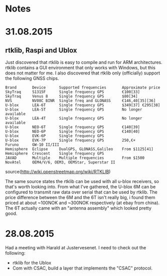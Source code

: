 # Notes

# 31.08.2015

## rtklib, Raspi and Ublox
Just discovered that rtklib is easy to compile and run for ARM architectures. rtklib contains a GUI environment that only works with Windows, but this does not matter for me. I also discovered that rtklib only (officially) support the following GNSS chips. 

	Brand 		Device 		Supported frequencies 		Approximate price
	SkyTraq 	S1315F 		Single frequency GPS 		€100[33]
	SkyTraq 	Venus 8 	Single frequency GPS 		$80[34]
	NVS 		NV08C BINR 	Single freq and GLONASS 	€146,40[35][36]
	U-blox 		LEA-6T 		Single frequency GPS 		$349[37] €295[38]
	U-blox 		LEA-5T 		Single frequency GPS 		No longer available
	U-blox 		LEA-4T 		Single frequency GPS 		No longer available
	U-blox 		NEO-6T 		Single frequency GPS 		€140[39]
	U-blox 		NEO-6P 		Single frequency GPS  		€140[40]
	U-blox 		EVK-6P 		Single frequency GPS  	
	U-blox 		EVK-7P 		Single frequency GPS  		250,€+
	Furuno 		GW-10 II/III
	Hemisphere 	Eclipse 	DualGPS, GLONASS,Galileo 	From $1125[41]
	Hemisphere 	Crescent 	Single frequency GPS 	
	JAVAD 		Multiple 	Multiple frequencies 		From $1500
	NovAtel 	OEM4/V/6, OEM3, OEMStar, Superstar II
source(http://wiki.openstreetmap.org/wiki/RTKLIB)

The same source states the rtklib can be used with all u-blox receivers, so that's worth looking into. From what I've gathered, the U-blox 6M can be configured to transmit raw data over serial that can be used by rtklib. The price difference between the 6M and the 6T isn't really big, i found them priced at about ~100NOK and ~300NOK respectively (at ebay from china). The 6T actually came with an "antenna assembly" which looked pretty good. 

# 28.08.2015
Had a meeting with Harald at Justervesenet. I need to check out the following:

- rtklib for the Ublox
- Com with CSAC, build a layer that implements the "CSAC" protocol.






